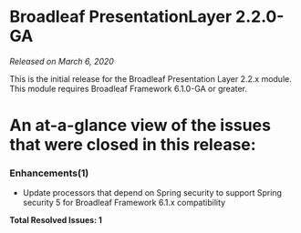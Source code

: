 # Broadleaf PresentationLayer 2.2.0-GA

_Released on March 6, 2020_

This is the initial release for the Broadleaf Presentation Layer 2.2.x module. This module requires Broadleaf Framework 6.1.0-GA or greater.

# An at-a-glance view of the issues that were closed in this release:

### Enhancements(1)
- Update processors that depend on Spring security to support Spring security 5 for Broadleaf Framework 6.1.x compatibility

**Total Resolved Issues: 1**
